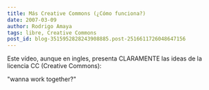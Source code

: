 ```yaml
---
title: Más Creative Commons (¿Cómo funciona?)
date: 2007-03-09
author: Rodrigo Amaya
tags: libre, Creative Commons
post_id: blog-3515952828243908885.post-2516611726048647156
---
```


Este vídeo, aunque en ingles, presenta CLARAMENTE las ideas de la licencia CC (Creative Commons):

"wanna work
together?"